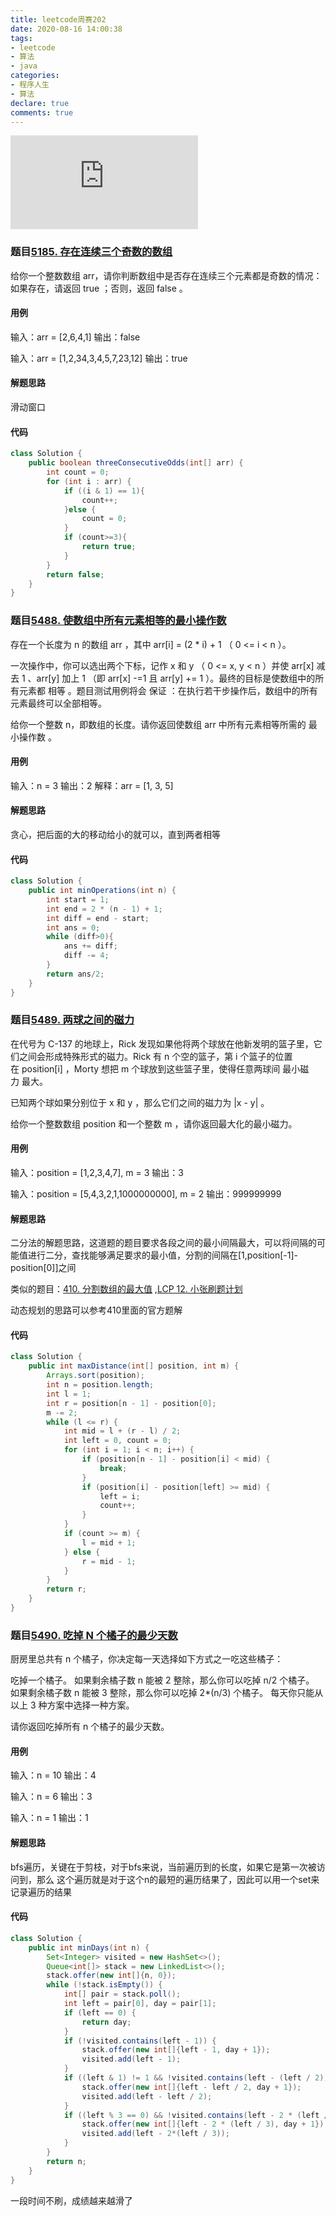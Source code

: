 ```yaml
---
title: leetcode周赛202
date: 2020-08-16 14:00:38
tags:
- leetcode
- 算法
- java
categories:
- 程序人生
- 算法
declare: true
comments: true
---
```


![图片](http://api.mtyqx.cn/api/random.php?x)
<!-- more -->


### 题目[5185. 存在连续三个奇数的数组](https://leetcode-cn.com/problems/three-consecutive-odds/)
给你一个整数数组 arr，请你判断数组中是否存在连续三个元素都是奇数的情况：如果存在，请返回 true ；否则，返回 false 。

#### 用例
输入：arr = [2,6,4,1]
输出：false

输入：arr = [1,2,34,3,4,5,7,23,12]
输出：true

#### 解题思路
滑动窗口

#### 代码
```java
class Solution {
    public boolean threeConsecutiveOdds(int[] arr) {
        int count = 0;
        for (int i : arr) {
            if ((i & 1) == 1){
                count++;
            }else {
                count = 0;
            }
            if (count>=3){
                return true;
            }
        }
        return false;
    }
}
```


### 题目[5488. 使数组中所有元素相等的最小操作数](https://leetcode-cn.com/problems/minimum-operations-to-make-array-equal/)
存在一个长度为 n 的数组 arr ，其中 arr[i] = (2 * i) + 1 （ 0 <= i < n ）。

一次操作中，你可以选出两个下标，记作 x 和 y （ 0 <= x, y < n ）并使 arr[x] 减去 1 、arr[y] 加上 1 （即 arr[x] -=1 且 arr[y] += 1 ）。最终的目标是使数组中的所有元素都 相等 。题目测试用例将会 保证 ：在执行若干步操作后，数组中的所有元素最终可以全部相等。

给你一个整数 n，即数组的长度。请你返回使数组 arr 中所有元素相等所需的 最小操作数 。


#### 用例
输入：n = 3
输出：2
解释：arr = [1, 3, 5]

#### 解题思路
贪心，把后面的大的移动给小的就可以，直到两者相等

#### 代码
```java
class Solution {
    public int minOperations(int n) {
        int start = 1;
        int end = 2 * (n - 1) + 1;
        int diff = end - start;
        int ans = 0;
        while (diff>0){
            ans += diff;
            diff -= 4;
        }
        return ans/2;
    }
}
```

### 题目[5489. 两球之间的磁力](https://leetcode-cn.com/problems/magnetic-force-between-two-balls/)
在代号为 C-137 的地球上，Rick 发现如果他将两个球放在他新发明的篮子里，它们之间会形成特殊形式的磁力。Rick 有 n 个空的篮子，第 i 个篮子的位置在 position[i] ，Morty 想把 m 个球放到这些篮子里，使得任意两球间 最小磁力 最大。

已知两个球如果分别位于 x 和 y ，那么它们之间的磁力为 |x - y| 。

给你一个整数数组 position 和一个整数 m ，请你返回最大化的最小磁力。

#### 用例
输入：position = [1,2,3,4,7], m = 3
输出：3

输入：position = [5,4,3,2,1,1000000000], m = 2
输出：999999999

#### 解题思路
二分法的解题思路，这道题的题目要求各段之间的最小间隔最大，可以将间隔的可能值进行二分，查找能够满足要求的最小值，分割的间隔在[1,position[-1]-position[0]]之间

类似的题目：[410. 分割数组的最大值](https://leetcode-cn.com/problems/split-array-largest-sum/)
,[LCP 12. 小张刷题计划](https://leetcode-cn.com/problems/xiao-zhang-shua-ti-ji-hua/)


动态规划的思路可以参考410里面的官方题解
#### 代码
```java
class Solution {
    public int maxDistance(int[] position, int m) {
        Arrays.sort(position);
        int n = position.length;
        int l = 1;
        int r = position[n - 1] - position[0];
        m -= 2;
        while (l <= r) {
            int mid = l + (r - l) / 2;
            int left = 0, count = 0;
            for (int i = 1; i < n; i++) {
                if (position[n - 1] - position[i] < mid) {
                    break;
                }
                if (position[i] - position[left] >= mid) {
                    left = i;
                    count++;
                }
            }
            if (count >= m) {
                l = mid + 1;
            } else {
                r = mid - 1;
            }
        }
        return r;
    }
}
```

### 题目[5490. 吃掉 N 个橘子的最少天数]()
厨房里总共有 n 个橘子，你决定每一天选择如下方式之一吃这些橘子：

吃掉一个橘子。
如果剩余橘子数 n 能被 2 整除，那么你可以吃掉 n/2 个橘子。
如果剩余橘子数 n 能被 3 整除，那么你可以吃掉 2*(n/3) 个橘子。
每天你只能从以上 3 种方案中选择一种方案。

请你返回吃掉所有 n 个橘子的最少天数。


#### 用例
输入：n = 10
输出：4

输入：n = 6
输出：3


输入：n = 1
输出：1
#### 解题思路
bfs遍历，关键在于剪枝，对于bfs来说，当前遍历到的长度，如果它是第一次被访问到，那么
这个遍历就是对于这个n的最短的遍历结果了，因此可以用一个set来记录遍历的结果

#### 代码

```java
class Solution {
    public int minDays(int n) {
        Set<Integer> visited = new HashSet<>();
        Queue<int[]> stack = new LinkedList<>();
        stack.offer(new int[]{n, 0});
        while (!stack.isEmpty()) {
            int[] pair = stack.poll();
            int left = pair[0], day = pair[1];
            if (left == 0) {
                return day;
            }
            if (!visited.contains(left - 1)) {
                stack.offer(new int[]{left - 1, day + 1});
                visited.add(left - 1);
            }
            if ((left & 1) != 1 && !visited.contains(left - (left / 2))) {
                stack.offer(new int[]{left - left / 2, day + 1});
                visited.add(left - left / 2);
            }
            if ((left % 3 == 0) && !visited.contains(left - 2 * (left / 3))) {
                stack.offer(new int[]{left - 2 * (left / 3), day + 1});
                visited.add(left - 2*(left / 3));
            }
        }
        return n;
    }
}
```
一段时间不刷，成绩越来越滑了